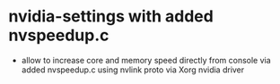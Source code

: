 # nvidia-settings with added nvspeedup.c
- allow to increase core and memory speed directly from console via added nvspeedup.c using nvlink proto via Xorg nvidia driver
